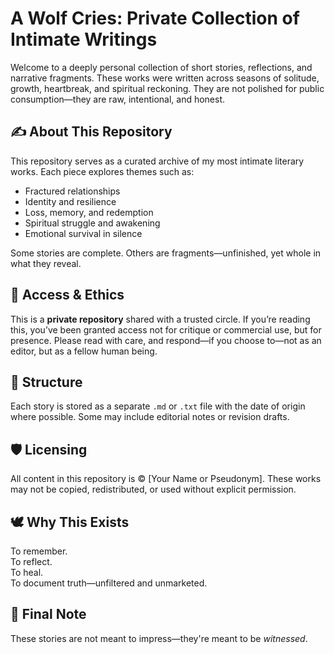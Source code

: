 # A Wolf Cries: Private Collection of Intimate Writings

Welcome to a deeply personal collection of short stories, reflections, and narrative fragments. These works were written across seasons of solitude, growth, heartbreak, and spiritual reckoning. They are not polished for public consumption—they are raw, intentional, and honest.

## ✍️ About This Repository

This repository serves as a curated archive of my most intimate literary works. Each piece explores themes such as:
- Fractured relationships
- Identity and resilience
- Loss, memory, and redemption
- Spiritual struggle and awakening
- Emotional survival in silence

Some stories are complete. Others are fragments—unfinished, yet whole in what they reveal.

## 🔐 Access & Ethics

This is a **private repository** shared with a trusted circle. If you’re reading this, you’ve been granted access not for critique or commercial use, but for presence. Please read with care, and respond—if you choose to—not as an editor, but as a fellow human being.

## 📂 Structure

Each story is stored as a separate `.md` or `.txt` file with the date of origin where possible. Some may include editorial notes or revision drafts.


## 🛡️ Licensing

All content in this repository is © [Your Name or Pseudonym]. These works may not be copied, redistributed, or used without explicit permission.

## 🕊️ Why This Exists

To remember.  
To reflect.  
To heal.  
To document truth—unfiltered and unmarketed.

## 🙏 Final Note

These stories are not meant to impress—they're meant to be *witnessed*.

